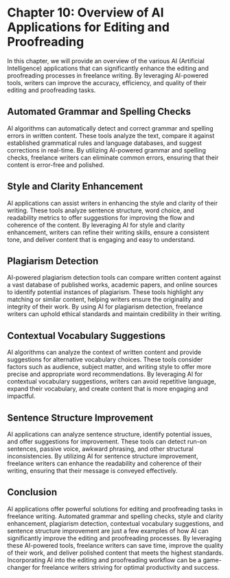 Chapter 10: Overview of AI Applications for Editing and Proofreading
====================================================================

In this chapter, we will provide an overview of the various AI (Artificial Intelligence) applications that can significantly enhance the editing and proofreading processes in freelance writing. By leveraging AI-powered tools, writers can improve the accuracy, efficiency, and quality of their editing and proofreading tasks.

Automated Grammar and Spelling Checks
-------------------------------------

AI algorithms can automatically detect and correct grammar and spelling errors in written content. These tools analyze the text, compare it against established grammatical rules and language databases, and suggest corrections in real-time. By utilizing AI-powered grammar and spelling checks, freelance writers can eliminate common errors, ensuring that their content is error-free and polished.

Style and Clarity Enhancement
-----------------------------

AI applications can assist writers in enhancing the style and clarity of their writing. These tools analyze sentence structure, word choice, and readability metrics to offer suggestions for improving the flow and coherence of the content. By leveraging AI for style and clarity enhancement, writers can refine their writing skills, ensure a consistent tone, and deliver content that is engaging and easy to understand.

Plagiarism Detection
--------------------

AI-powered plagiarism detection tools can compare written content against a vast database of published works, academic papers, and online sources to identify potential instances of plagiarism. These tools highlight any matching or similar content, helping writers ensure the originality and integrity of their work. By using AI for plagiarism detection, freelance writers can uphold ethical standards and maintain credibility in their writing.

Contextual Vocabulary Suggestions
---------------------------------

AI algorithms can analyze the context of written content and provide suggestions for alternative vocabulary choices. These tools consider factors such as audience, subject matter, and writing style to offer more precise and appropriate word recommendations. By leveraging AI for contextual vocabulary suggestions, writers can avoid repetitive language, expand their vocabulary, and create content that is more engaging and impactful.

Sentence Structure Improvement
------------------------------

AI applications can analyze sentence structure, identify potential issues, and offer suggestions for improvement. These tools can detect run-on sentences, passive voice, awkward phrasing, and other structural inconsistencies. By utilizing AI for sentence structure improvement, freelance writers can enhance the readability and coherence of their writing, ensuring that their message is conveyed effectively.

Conclusion
----------

AI applications offer powerful solutions for editing and proofreading tasks in freelance writing. Automated grammar and spelling checks, style and clarity enhancement, plagiarism detection, contextual vocabulary suggestions, and sentence structure improvement are just a few examples of how AI can significantly improve the editing and proofreading processes. By leveraging these AI-powered tools, freelance writers can save time, improve the quality of their work, and deliver polished content that meets the highest standards. Incorporating AI into the editing and proofreading workflow can be a game-changer for freelance writers striving for optimal productivity and success.
